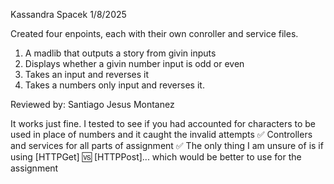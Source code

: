 Kassandra Spacek
1/8/2025

Created four enpoints, each with their own conroller and service files.
1. A madlib that outputs a story from givin inputs
2. Displays whether a givin number input is odd or even
3. Takes an input and reverses it
4. Takes a numbers only input and reverses it.

Reviewed by: Santiago Jesus Montanez

It works just fine. I tested to see if you had accounted for characters to be used in place of numbers and it caught the invalid attempts ✅
Controllers and services for all parts of assignment ✅
The only thing I am unsure of is if using [HTTPGet] 🆚 [HTTPPost]... which would be better to use for the assignment

